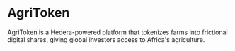 # AgriToken
AgriToken is a Hedera-powered platform that tokenizes farms into frictional digital shares, giving global investors access to Africa's agriculture.
